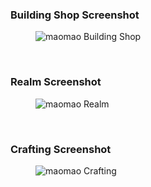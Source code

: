 ### Building Shop Screenshot
<figure>
    <img src="\assets\images\screenshots\building-shop-screenshot.png"alt="maomao Building Shop">
</figure>
<br>

### Realm Screenshot
<figure>
    <img src="\assets\images\screenshots\realm-screenshot.png"alt="maomao Realm">
</figure>
<br>

### Crafting Screenshot

<figure>
    <img src="\assets\images\screenshots\crafting-screenshot.png"alt="maomao Crafting">
</figure>